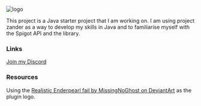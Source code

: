 ![logo](https://i.imgur.com/QJmkXlw.png)

This project is a Java starter project that I am working on. I am using project zander as a way to develop my skills in Java and to familiarise myself with the Spigot API and the library.

### Links
[Join my Discord](http://bit.ly/mancavediscord)

### Resources
Using the [Realistic Enderpearl fail by MissingNoGhost on DeviantArt]() as the plugin logo.
